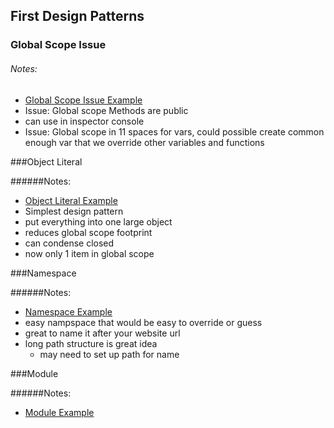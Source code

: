 
## First Design Patterns

### Global Scope Issue

###### Notes:
- [Global Scope Issue Example](section1/start/js/script-global-scope-issue.js)
- Issue: Global scope Methods are public
- can use in inspector console
- Issue: Global scope in 11 spaces for vars, could possible create common enough var that we override other variables and functions

###Object Literal

######Notes:
- [Object Literal Example](section1/start/js/script-obj-literal.js)
- Simplest design pattern
- put everything into one large object
- reduces global scope footprint
- can condense closed
- now only 1 item in global scope

###Namespace

######Notes:
- [Namespace Example](section1/start/js/script-namespace.js)
- easy nampspace that would be easy to override or guess
- great to name it after your website url
- long path structure is great idea
  - may need to set up path for name

###Module

######Notes:
- [Module Example](section1/start/js/script-module.js)
